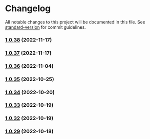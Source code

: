 # Changelog

All notable changes to this project will be documented in this file. See [standard-version](https://github.com/conventional-changelog/standard-version) for commit guidelines.

### [1.0.38](https://github.com/sei-protocol/js-core/compare/v1.0.37...v1.0.38) (2022-11-17)

### [1.0.37](https://github.com/sei-protocol/js-core/compare/v1.0.36...v1.0.37) (2022-11-17)

### [1.0.36](https://github.com/sei-protocol/js-core/compare/v1.0.35...v1.0.36) (2022-11-04)

### [1.0.35](https://github.com/sei-protocol/js-core/compare/v1.0.34...v1.0.35) (2022-10-25)

### [1.0.34](https://github.com/sei-protocol/js-core/compare/v1.0.33...v1.0.34) (2022-10-20)

### [1.0.33](https://github.com/sei-protocol/js-core/compare/v1.0.32...v1.0.33) (2022-10-19)

### [1.0.32](https://github.com/sei-protocol/js-core/compare/v1.0.30...v1.0.32) (2022-10-19)

### [1.0.29](https://github.com/sei-protocol/js-core/compare/v1.0.28...v1.0.29) (2022-10-18)
